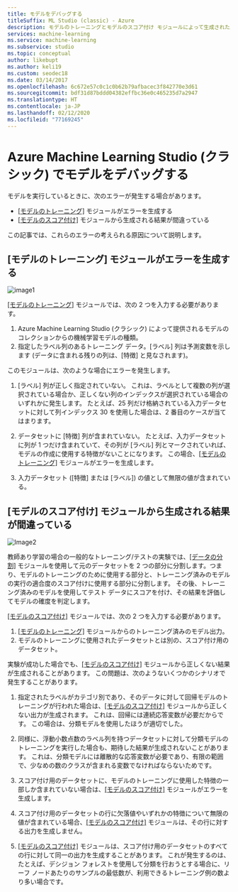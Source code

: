 ```yaml
---
title: モデルをデバッグする
titleSuffix: ML Studio (classic) - Azure
description: モデルのトレーニングとモデルのスコア付け モジュールによって生成されたエラーを Azure Machine Learning Studio (クラシック) でデバッグする方法。
services: machine-learning
ms.service: machine-learning
ms.subservice: studio
ms.topic: conceptual
author: likebupt
ms.author: keli19
ms.custom: seodec18
ms.date: 03/14/2017
ms.openlocfilehash: 6c672e57c0c1c0b62b79afbacec3f842770e3d61
ms.sourcegitcommit: bdf31d87bddd04382effbc36e0c465235d7a2947
ms.translationtype: HT
ms.contentlocale: ja-JP
ms.lasthandoff: 02/12/2020
ms.locfileid: "77169245"
---
```

# <a name="debug-your-model-in-azure-machine-learning-studio-classic"></a>Azure Machine Learning Studio (クラシック) でモデルをデバッグする

モデルを実行しているときに、次のエラーが発生する場合があります。

* [[モデルのトレーニング]][train-model] モジュールがエラーを生成する 
* [[モデルのスコア付け]][score-model] モジュールから生成される結果が間違っている 

この記事では、これらのエラーの考えられる原因について説明します。


## <a name="train-model-module-produces-an-error"></a>[モデルのトレーニング] モジュールがエラーを生成する

![image1](./media/debug-models/train_model-1.png)

[[モデルのトレーニング]][train-model] モジュールでは、次の 2 つを入力する必要があります。

1. Azure Machine Learning Studio (クラシック) によって提供されるモデルのコレクションからの機械学習モデルの種類。
2. 指定したラベル列のあるトレーニング データ。[ラベル] 列は予測変数を示します (データに含まれる残りの列は、[特徴] と見なされます)。

このモジュールは、次のような場合にエラーを発生します。

1. [ラベル] 列が正しく指定されていない。 これは、ラベルとして複数の列が選択されている場合か、正しくない列のインデックスが選択されている場合のいずれかに発生します。 たとえば、25 列だけ格納されている入力データセットに対して列インデックス 30 を使用した場合は、2 番目のケースが当てはまります。

2. データセットに [特徴] 列が含まれていない。 たとえば、入力データセットに列が 1 つだけ含まれていて、その列が [ラベル] 列とマークされていれば、モデルの作成に使用する特徴がないことになります。 この場合、[[モデルのトレーニング]][train-model] モジュールがエラーを生成します。

3. 入力データセット ([特徴] または [ラベル]) の値として無限の値が含まれている。

## <a name="score-model-module-produces-incorrect-results"></a>[モデルのスコア付け] モジュールから生成される結果が間違っている

![Image2](./media/debug-models/train_test-2.png)

教師あり学習の場合の一般的なトレーニング/テストの実験では、[[データの分割]][split] モジュールを使用して元のデータセットを 2 つの部分に分割します。つまり、モデルのトレーニングのために使用する部分と、トレーニング済みのモデルの実行の適合度のスコア付けに使用する部分に分割します。 その後、トレーニング済みのモデルを使用してテスト データにスコアを付け、その結果を評価してモデルの確度を判定します。

[[モデルのスコア付け]][score-model] モジュールでは、次の 2 つを入力する必要があります。

1. [[モデルのトレーニング]][train-model] モジュールからのトレーニング済みのモデル出力。
2. モデルのトレーニングに使用されたデータセットとは別の、スコア付け用のデータセット。

実験が成功した場合でも、[[モデルのスコア付け]][score-model] モジュールから正しくない結果が生成されることがあります。 この問題は、次のようないくつかのシナリオで発生することがあります。

1. 指定されたラベルがカテゴリ別であり、そのデータに対して回帰モデルのトレーニングが行われた場合は、[[モデルのスコア付け]][score-model] モジュールから正しくない出力が生成されます。 これは、回帰には連続応答変数が必要だからです。 この場合は、分類モデルを使用したほうが適切でした。 

2. 同様に、浮動小数点数のラベル列を持つデータセットに対して分類モデルのトレーニングを実行した場合も、期待した結果が生成されないことがあります。 これは、分類モデルには離散的な応答変数が必要であり、有限の範囲で、少なめの数のクラスが含まれる変数でなければならないためです。

3. スコア付け用のデータセットに、モデルのトレーニングに使用した特徴の一部しか含まれていない場合は、[[モデルのスコア付け]][score-model] モジュールがエラーを生成します。

4. スコア付け用のデータセットの行に欠落値やいずれかの特徴について無限の値が含まれている場合、[[モデルのスコア付け]][score-model] モジュールは、その行に対する出力を生成しません。

5. [[モデルのスコア付け]][score-model] モジュールは、スコア付け用のデータセットのすべての行に対して同一の出力を生成することがあります。 これが発生するのは、たとえば、デシジョン フォレストを使用して分類を行おうとする場合に、リーフ ノードあたりのサンプルの最低数が、利用できるトレーニング例の数より多い場合です。

<!-- Module References -->
[score-model]: https://msdn.microsoft.com/library/azure/401b4f92-e724-4d5a-be81-d5b0ff9bdb33/
[split]: https://msdn.microsoft.com/library/azure/70530644-c97a-4ab6-85f7-88bf30a8be5f/
[train-model]: https://msdn.microsoft.com/library/azure/5cc7053e-aa30-450d-96c0-dae4be720977/

